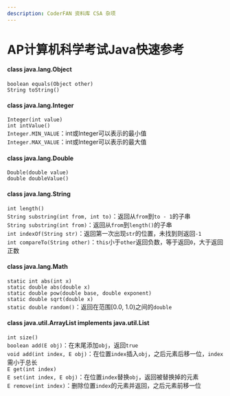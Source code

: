 ```yaml
---
description: CoderFAN 资料库 CSA 杂项
---
```


# AP计算机科学考试Java快速参考    
#### class java.lang.Object    
`boolean equals(Object other)`    
`String toString()`    
    
#### class java.lang.Integer    
`Integer(int value)`    
`int intValue()`    
`Integer.MIN_VALUE`：int或Integer可以表示的最小值    
`Integer.MAX_VALUE`：int或Integer可以表示的最大值    
    
#### class java.lang.Double    
`Double(double value)`    
`double doubleValue()`    
    
#### class java.lang.String    
`int length()`    
`String substring(int from, int to)`：返回从`from`到`to - 1`的子串    
`String substring(int from)`：返回从`from`到`length()`的子串    
`int indexOf(String str)`：返回第一次出现`str`的位置，未找到则返回`-1`    
`int compareTo(String other)`：`this`小于`other`返回负数，等于返回`0`，大于返回正数    
    
#### class java.lang.Math    
`static int abs(int x)`    
`static double abs(double x)`    
`static double pow(double base, double exponent)`    
`static double sqrt(double x)`    
`static double random()`：返回在范围\[0.0, 1.0)之间的`double`    
    
#### class java.util.ArrayList implements java.util.List    
`int size()`    
`boolean add(E obj)`：在末尾添加`obj`，返回`true`    
`void add(int index, E obj)`：在位置`index`插入`obj`，之后元素后移一位，`index`需小于总长    
`E get(int index)`    
`E set(int index, E obj)`：在位置`index`替换`obj`，返回被替换掉的元素    
`E remove(int index)`：删除位置`index`的元素并返回，之后元素前移一位    
    
